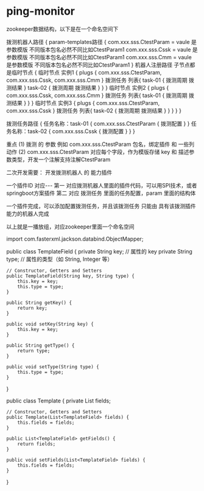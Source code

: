 # ping-monitor

zookeeper数据结构，以下是在一个命名空间下

拨测机器人路径 {
	param-templates路径 {
		com.xxx.sss.CtestParam = vaule 是参数模版 不同版本包名必然不同比如CtestParam1
		com.xxx.sss.Cssk = vaule 是参数模版 不同版本包名必然不同比如CtestParam1
		com.xxx.sss.Cmm = vaule 是参数模版 不同版本包名必然不同比如CtestParam1
	}
	机器人注册路径 子节点都是临时节点 {
		临时节点 实例1 {
			plugs {
				com.xxx.sss.CtestParam,
				com.xxx.sss.Cssk,
				com.xxx.sss.Cmm
			}
			拨测任务 列表{
				task-01 {
					拨测周期
					拨测结果
				}
				task-02 {
					拨测周期
					拨测结果
				}
			}
		}
		临时节点 实例2 {
			plugs {
				com.xxx.sss.Cssk,
				com.xxx.sss.Cmm
			}
			拨测任务 列表{
				task-01 {
					拨测周期
					拨测结果
				}
			}
		}
		临时节点 实例3 {
			plugs {
				com.xxx.sss.CtestParam,
				com.xxx.sss.Cssk
			}
			拨测任务 列表{
				task-02 {
					拨测周期
					拨测结果
				}
			}
		}
	}
}

拨测任务路径 {
	任务名称：task-01 {
		com.xxx.sss.CtestParam {
			拨测配置
		}
	}
	任务名称：task-02 {
		com.xxx.sss.Cssk {
			拨测配置
		}
	}
}


重点
(1) 拨测 的 参数  例如 com.xxx.sss.CtestParam  包名，绑定插件 和 一些列动作
(2) com.xxx.sss.CtestParam 对应每个字段，作为模版存储 key  和  描述参数类型，开发一个注解支持注解CtestParam



二次开发需要：
开发拨测机器人 的 能力插件

一个插件ID 对应---
第一 对应拨测机器人里面的插件代码，可以用SPI技术，或者springboot方案插件
第二 对应 拨测任务 里面的任务配置，param 里面的结构体

一个插件完成，可以添加配置拨测任务，并且该拨测任务 只能由 具有该拨测插件能力的机器人完成

以上就是一播放组，对应zookeeper里面一个命名空间

import com.fasterxml.jackson.databind.ObjectMapper;


public class TemplateField {
    private String key;       // 属性的 key
    private String type;      // 属性的类型（如 String, Integer 等）

    // Constructor, Getters and Setters
    public TemplateField(String key, String type) {
        this.key = key;
        this.type = type;
    }

    public String getKey() {
        return key;
    }

    public void setKey(String key) {
        this.key = key;
    }

    public String getType() {
        return type;
    }

    public void setType(String type) {
        this.type = type;
    }
}


public class Template {
    private List<TemplateField> fields;

    // Constructor, Getters and Setters
    public Template(List<TemplateField> fields) {
        this.fields = fields;
    }

    public List<TemplateField> getFields() {
        return fields;
    }

    public void setFields(List<TemplateField> fields) {
        this.fields = fields;
    }
}
